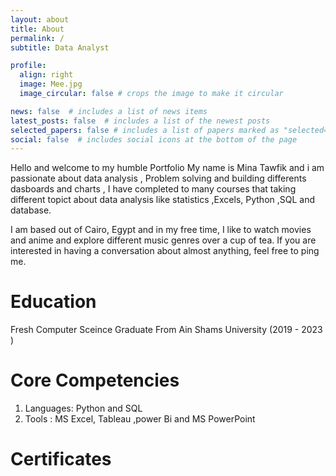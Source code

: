 ```yaml
---
layout: about
title: About
permalink: /
subtitle: Data Analyst

profile:
  align: right
  image: Mee.jpg
  image_circular: false # crops the image to make it circular

news: false  # includes a list of news items
latest_posts: false  # includes a list of the newest posts
selected_papers: false # includes a list of papers marked as "selected={true}"
social: false  # includes social icons at the bottom of the page
---
```


Hello and welcome to my humble Portfolio
My name is Mina Tawfik and i am passionate about data analysis , Problem solving and building differents dasboards and charts , I have completed to many courses that taking different topict about data analysis like statistics ,Excels, Python ,SQL and database.

I am based out of Cairo, Egypt and in my free time, I like to watch movies and anime and explore different music genres over a cup of tea. If you are interested in having a conversation about almost anything, feel free to ping me.

# **Education**

  Fresh Computer Sceince Graduate From Ain Shams University (2019 - 2023 )
  
# **Core Competencies**
  
  1. Languages: Python and SQL
  2. Tools : MS Excel, Tableau ,power Bi and MS PowerPoint
     
# **Certificates**
